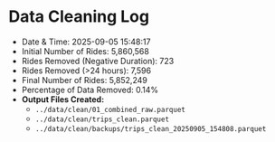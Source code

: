 
# Data Cleaning Log
- Date & Time: 2025-09-05 15:48:17
- Initial Number of Rides: 5,860,568
- Rides Removed (Negative Duration): 723
- Rides Removed (>24 hours): 7,596
- Final Number of Rides: 5,852,249
- Percentage of Data Removed: 0.14%
- **Output Files Created:**
  - `../data/clean/01_combined_raw.parquet`
  - `../data/clean/trips_clean.parquet`
  - `../data/clean/backups/trips_clean_20250905_154808.parquet`
